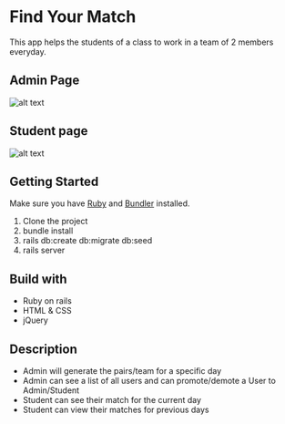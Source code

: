 # Find Your Match

This app helps the students of a class to work in a team of 2 members everyday.

## Admin Page
![alt text](http://res.cloudinary.com/dvmfuraf4/image/upload/v1509545761/studypairs_admin_ck3mi1.png "Logo title")

## Student page
![alt text](http://res.cloudinary.com/dvmfuraf4/image/upload/v1509545766/studypairs_student_egosbg.png "Logo title")

## Getting Started
Make sure you have [Ruby](https://www.ruby-lang.org/en/) and [Bundler](http://bundler.io/) installed.

1. Clone the project
2. bundle install
3. rails db:create db:migrate db:seed
4. rails server

## Build with
* Ruby on rails
* HTML & CSS
* jQuery

## Description
* Admin will generate the pairs/team for a specific day
* Admin can see a list of all users and can promote/demote a User to Admin/Student
* Student can see their match for the current day
* Student can view their matches for previous days
